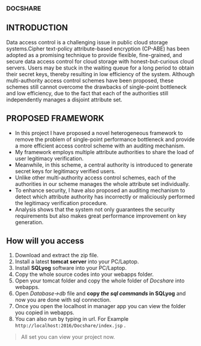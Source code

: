 ### DOCSHARE

## INTRODUCTION

Data access control is a challenging issue in public cloud storage systems.Cipher text-policy attribute-based encryption (CP-ABE) has been adopted as a promising technique to provide flexible, fine-grained, and secure data access control for cloud storage with honest-but-curious cloud servers. Users may be stuck in the waiting queue for a long period to obtain their secret keys, thereby resulting in low efficiency of the system. Although multi-authority access control schemes have been proposed, these schemes still cannot overcome the drawbacks of single-point bottleneck and low efficiency, due to the fact that each of the authorities still independently manages a disjoint attribute set.

## PROPOSED FRAMEWORK

- In this project I have proposed a novel heterogeneous framework to
remove the problem of single-point performance bottleneck and provide a more efficient
access control scheme with an auditing mechanism.
- My framework employs multiple attribute authorities to share the load of user legitimacy verification.
- Meanwhile, in this scheme, a central authority is introduced to generate secret keys for legitimacy verified users.
- Unlike other multi-authority access control schemes, each of the authorities in our scheme manages the whole attribute set individually.
- To enhance security, I have also proposed an auditing mechanism to detect which attribute authority has incorrectly or maliciously performed the legitimacy verification procedure.
- Analysis shows that the system not only guarantees the security requirements but also makes great performance improvement on key generation.

## How will you access

1. Download and extract the zip file.
2. Install a latest **tomcat server** into your PC/Laptop.
3. Install **SQLyog** software into your PC/Laptop.
4. Copy the whole source codes into your webapps folder.
5. Open your tomcat folder and copy the whole folder of *Docshare* into webapps.
6. Open _Database->db_ file and **copy _the sql commands_ in SQLyog** and now you are done with sql connection.
7. Once you open the localhost in manager app you can view the folder you copied in webapps.
8. You can also run by typing in url. For Example `http://localhost:2016/Docshare/index.jsp` .
> All set you can view your project now.
